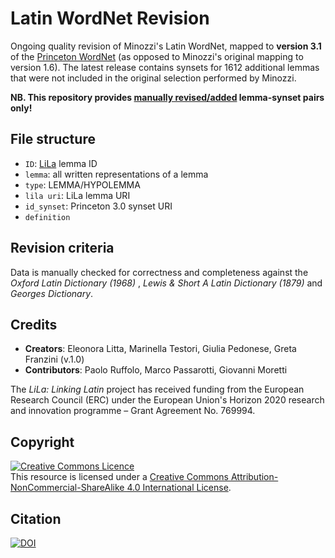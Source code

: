 # Latin WordNet Revision
Ongoing quality revision of Minozzi's Latin WordNet, mapped to **version 3.1** of the [Princeton WordNet](https://wordnet.princeton.edu/download/current-version) (as opposed to Minozzi's original mapping to version 1.6).
The latest release contains synsets for 1612 additional lemmas that were not included in the original selection performed by Minozzi.

**NB. This repository provides <ins>manually revised/added</ins> lemma-synset pairs only!** 


## File structure

- `ID`: [LiLa](https://lila-erc.eu) lemma ID
- `lemma`: all written representations of a lemma
- `type`: LEMMA/HYPOLEMMA 
- `lila uri`: LiLa lemma URI
- `id_synset`: Princeton 3.0 synset URI
- `definition`


## Revision criteria
Data is manually checked for correctness and completeness against the _Oxford Latin Dictionary (1968)_ , _Lewis & Short A Latin Dictionary (1879)_ and _Georges Dictionary_.

## Credits

- **Creators**: Eleonora Litta, Marinella Testori, Giulia Pedonese, Greta Franzini (v.1.0)
- **Contributors**: Paolo Ruffolo, Marco Passarotti, Giovanni Moretti

The _LiLa: Linking Latin_ project has received funding from the European Research Council (ERC) under the European Union's Horizon 2020 research and innovation programme – Grant Agreement No. 769994.

## Copyright
<a rel="license" href="http://creativecommons.org/licenses/by-nc-sa/4.0/"><img alt="Creative Commons Licence" style="border-width:0" src="https://i.creativecommons.org/l/by-nc-sa/4.0/88x31.png" /></a><br />This resource is licensed under a <a rel="license" href="http://creativecommons.org/licenses/by-nc-sa/4.0/">Creative Commons Attribution-NonCommercial-ShareAlike 4.0 International License</a>.

## Citation
[![DOI](https://zenodo.org/badge/294712194.svg)](https://zenodo.org/badge/latestdoi/294712194)
